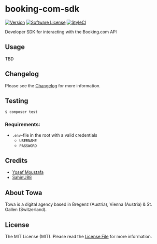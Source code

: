 # booking-com-sdk

[![Version](https://img.shields.io/badge/version-v0.0.2-brightgreen.svg?style=ffor-the-badge)][current_version]
[![Software License](https://img.shields.io/badge/license-MIT-brightgreen.svg?style=ffor-the-badge)](LICENSE.md)
[![StyleCI](https://github.styleci.io/repos/139140774/shield?branch=master)](https://github.styleci.io/repos/139140774)

Developer SDK for interacting with the Booking.com API

## Usage

TBD

## Changelog

Please see the [Changelog](CHANGELOG.md) for more information.

## Testing

```bash
$ composer test
```

### Requirements:

+ `.env`-file in the root with a valid credentials
  + `USERNAME`
  + `PASSWORD`

## Credits

+ [Yosef Moustafa](https://github.com/yosefMoustafa)
+ [SahinU88](https://github.com/SahinU88)

## About Towa

Towa is a digital agency based in Bregenz (Austria), Vienna (Austria) & St. Gallen (Switzerland).

## License

The MIT License (MIT). Please read the [License File](LICENSE.md) for more information.

[current_version]: https://github.com/towa-digital/booking-com-sdk/releases/tag/v0.0.2